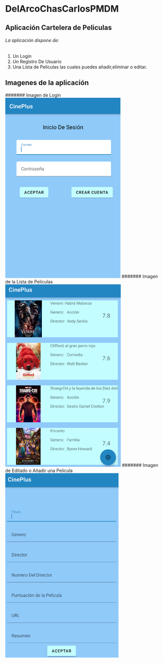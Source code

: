 # DelArcoChasCarlosPMDM

## Aplicación Cartelera de Peliculas

###### La aplicación dispone de:

 1. Un Login
 2. Un Registro De Usuario
 3. Una Lista de Peliculas las cuales puedes añadir,eliminar o editar.

## Imagenes de la aplicación

####### Imagen de Login
![Imagen de Login](imagenes/Loggin.png)
####### Imagen de la Lista de Peliculas
![Imagen de lista](imagenes/Lista.png)
####### Imagen de Editado o Añadir una Pelicula
![Imagen de añadir y editar](imagenes/Editar.png)
